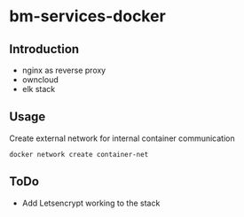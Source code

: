 # bm-services-docker

## Introduction
* nginx as reverse proxy
* owncloud
* elk stack

## Usage
Create external network for internal container communication
```
docker network create container-net
```
## ToDo

- Add Letsencrypt working to the stack
